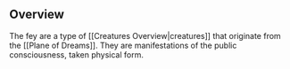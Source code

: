 ## Overview
The fey are a type of [[Creatures Overview|creatures]] that originate from the [[Plane of Dreams]]. They are manifestations of the public consciousness, taken physical form.